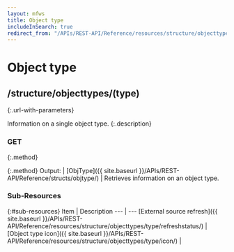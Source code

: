 ```yaml
---
layout: mfws
title: Object type
includeInSearch: true
redirect_from: "/APIs/REST-API/Reference/resources/structure/objecttypes/type.html"
---
```


# Object type

## /structure/objecttypes/(type)
{:.url-with-parameters}

Information on a single object type. 
{:.description}

### GET
{:.method}

{:.method}
Output: | [ObjType]({{ site.baseurl }}/APIs/REST-API/Reference/structs/objtype/)
| Retrieves information on an object type. 

### Sub-Resources

{:#sub-resources}
Item | Description
--- | ---
[External source refresh]({{ site.baseurl }}/APIs/REST-API/Reference/resources/structure/objecttypes/type/refreshstatus/) |
[Object type icon]({{ site.baseurl }}/APIs/REST-API/Reference/resources/structure/objecttypes/type/icon/) |
